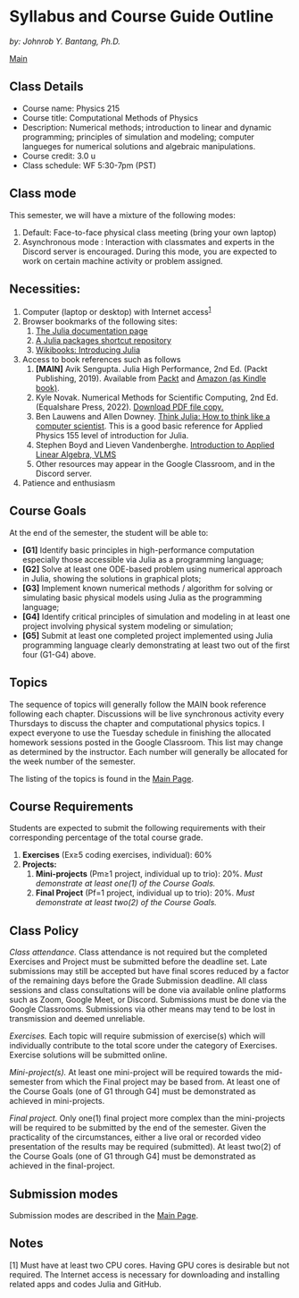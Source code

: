 # Syllabus and Course Guide Outline
_by: Johnrob Y. Bantang, Ph.D._

[Main](./)

## Class Details
- Course name: Physics 215
- Course title: Computational Methods of Physics
- Description: Numerical methods;
introduction to linear and dynamic programming; 
principles of simulation and modeling;
computer langueges for numerical solutions and algebraic manipulations.
- Course credit: 3.0 u
- Class schedule: WF 5:30-7pm (PST)

## Class mode
This semester, we will have a mixture of the following modes:
1. Default: Face-to-face physical class meeting (bring your own laptop)
2. Asynchronous mode : Interaction with classmates and experts in the Discord server is encouraged. During this mode, you are expected to work on certain machine activity or problem assigned.

## Necessities:
1. Computer (laptop or desktop) with Internet access<sup>[1](#gpu-note)</sup>
2. Browser bookmarks of the following sites:
	1. [The Julia documentation page](https://docs.julialang.org)
	2. [A Julia packages shortcut repository](https://juliapackages.com)
	3. [Wikibooks: Introducing Julia](https://en.wikibooks.org/wiki/Introducing_Julia)
3. Access to book references such as follows
	1. **[MAIN]** Avik Sengupta. Julia High Performance, 2nd Ed. (Packt Publishing, 2019). Available from [Packt](https://www.packtpub.com/product/julia-high-performance-second-edition/9781788298117) and [Amazon (as Kindle book)](https://www.amazon.com/Julia-High-Performance-Avik-Sengupta-ebook-dp-B0748MTFVL/dp/B0748MTFVL).
    2. Kyle Novak. Numerical Methods for Scientific Computing, 2nd Ed. (Equalshare Press, 2022). [Download PDF file copy.](https://www.equalsharepress.com/media/NMFSC.pdf)
	3. Ben Lauwens and Allen Downey. [Think Julia: How to think like a computer scientist](https://benlauwens.github.io/ThinkJulia.jl/latest/book.html). This is a good basic reference for Applied Physics 155 level of introduction for Julia.
	4. Stephen Boyd and Lieven Vandenberghe. [Introduction to Applied Linear Algebra, VLMS](http://vmls-book.stanford.edu)
	5. Other resources may appear in the Google Classroom, and in the Discord server.
4. Patience and enthusiasm

## Course Goals
At the end of the semester, the student will be able to:
- **[G1]** Identify basic principles in high-performance computation especially those accessible via Julia as a programming language;
- **[G2]** Solve at least one ODE-based problem using numerical approach in Julia, showing the
solutions in graphical plots;
- **[G3]** Implement known numerical methods / algorithm for solving or simulating basic physical models using Julia as the programming language;
- **[G4]** Identify critical principles of simulation and modeling in at least one project involving physical system modeling or simulation;
- **[G5]** Submit at least one completed project implemented using Julia programming language clearly demonstrating at least two out of the first four (G1-G4) above.

## Topics
The sequence of topics will generally follow the MAIN book reference following each chapter.
Discussions will be live synchronous activity every Thursdays to discuss the chapter and computational physics topics.
I expect everyone to use the Tuesday schedule in finishing the allocated homework sessions posted in the Google Classroom.
This list may change as determined by the instructor. Each number will generally be allocated for the week number of the semester.

The listing of the topics is found in the [Main Page](README.md).

## Course Requirements
Students are expected to submit the following requirements with their corresponding percentage of the total course grade.
1. **Exercises** (Ex≥5 coding exercises, individual): 60% 
2. **Projects:**
	1. **Mini-projects** (Pm≥1 project, individual up to trio): 20%. _Must demonstrate at least one(1) of the Course Goals._
	2. **Final Project** (Pf=1 project, individual up to trio): 20%. _Must demonstrate at least two(2) of the Course Goals._

## Class Policy
_Class attendance._ Class attendance is not required but the completed Exercises and Project must be submitted before the deadline set. Late submissions may still be accepted but have final scores reduced by a factor of the remaining days before the Grade Submission deadline.
All class sessions and class consultations will be done via available online platforms such as Zoom, Google Meet, or Discord.
Submissions must be done via the Google Classrooms. Submissions via other means may tend to be lost in transmission and deemed unreliable.

_Exercises._ Each topic will require submission of exercise(s) which will individually contribute to the total score under the category of Exercises. Exercise solutions will be submitted online.

_Mini-project(s)._ At least one mini-project will be required towards the mid-semester from which the Final project may be based from. At least one of the Course Goals (one of G1 through G4] must be demonstrated as achieved in mini-projects.

_Final project._ Only one(1) final project more complex than the mini-projects will be required to be submitted by the end of the semester. Given the practicality of the circumstances, either a live oral or recorded video presentation of the results may be required (submitted). At least two(2) of the Course Goals (one of G1 through G4] must be demonstrated as achieved in the final-project.

## Submission modes
Submission modes are described in the [Main Page](README.md).

## Notes
<a name="gpu-note">[1]</a> Must have at least two CPU cores. Having GPU cores is desirable but not required. The Internet access is necessary for downloading and installing related apps and codes Julia and GitHub.
